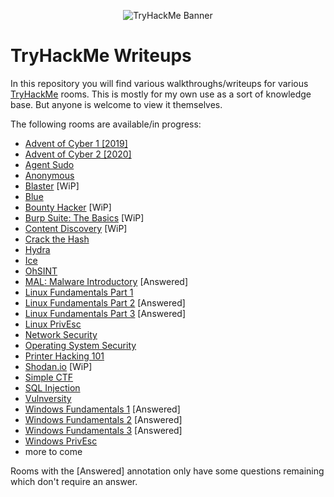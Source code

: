 
<p align="center">
   <img src="https://jarrodrizor.com/wp-content/uploads/2022/03/thm_banner.jpeg" alt="TryHackMe Banner">
</p>

# TryHackMe Writeups

In this repository you will find various walkthroughs/writeups for various [TryHackMe](https://tryhackme.com/) rooms. This is mostly for my own use as a sort of knowledge base. But anyone is welcome to view it themselves.

The following rooms are available/in progress:

- [Advent of Cyber 1 [2019]](25daysofchristmas/25daysofchristmas.md)
- [Advent of Cyber 2 [2020]](adventofcyber2/adventofcyber2.md)
- [Agent Sudo](agentsudoctf/agentsudoctf.md)
- [Anonymous](anonymous/anonymous.md)
- [Blaster](blaster/blaster.md) [WiP]
- [Blue](blue/blue.md)
- [Bounty Hacker](cowboyhacker/cowboyhacker.md) [WiP]
- [Burp Suite: The Basics](burpsuitebasics/burpsuitebasics.md) [WiP]
- [Content Discovery](contentdiscovery/contentdiscovery.md) [WiP]
- [Crack the Hash](crackthehash/crackthehash.md)
- [Hydra](hydra/hydra.md)
- [Ice](ice/ice.md)
- [OhSINT](ohsint/ohsint.md)
- [MAL: Malware Introductory](malmalintroductory/malmalintroductory.md) [Answered]
- [Linux Fundamentals Part 1](linuxfundamentalspart1/linuxfundamentalspart1.md)
- [Linux Fundamentals Part 2](linuxfundamentalspart2/linuxfundamentalspart2.md) [Answered]
- [Linux Fundamentals Part 3](linuxfundamentalspart3/linuxfundamentalspart3.md) [Answered]
- [Linux PrivEsc](linuxprivesc/linuxprivesc.md)
- [Network Security](intronetworksecurity/intronetworksecurity.md)
- [Operating System Security](operatingsystemsecurity/operatingsystemsecurity.md)
- [Printer Hacking 101](printerhacking101/printerhacking101.md)
- [Shodan.io](shodan/shodan.md) [WiP]
- [Simple CTF](easyctf/easyctf.md)
- [SQL Injection](sql_injection/sql_injection.md)
- [Vulnversity](vulnversity/vulnversity.md)
- [Windows Fundamentals 1](windowsfundamentals1/windowsfundamentals.md) [Answered]
- [Windows Fundamentals 2](windowsfundamentals2/windowsfundamentals2.md) [Answered]
- [Windows Fundamentals 3](windowsfundamentals3/windowsfundamentals3.md) [Answered]
- [Windows PrivEsc](windows10privesc/windows10privesc.md)
- more to come


Rooms with the [Answered] annotation only have some questions remaining which don't require an answer.
